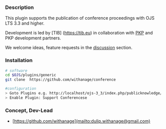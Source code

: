 ### Description

This plugin supports the publication of conference proceedings with OJS LTS 3.3 and higher.

Development is led by [TIB] (https://tib.eu) in collaboration with [PKP](https://pkp.sfu.ca) and PKP development partners.

We welcome ideas, feature requests in the [discussion](https://github.com/withanage/conference/discussions/) section.

### Installation

```bash
# software
cd $OJS/plugins/generic
git clone  https://github.com/withanage/conference

#configuration
> Goto Plugins e.g. http://localhost/ojs-3_3/index.php/publicknowledge/management/settings/website#plugins/installedPlugins
> Enable Plugin: Support Conferencese

```


### Concept, Dev-Lead

- [https://github.com/withanage](mailto:dulip.withanage@gmail.com)







